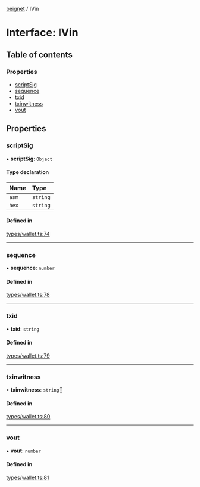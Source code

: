 [beignet](../README.md) / IVin

# Interface: IVin

## Table of contents

### Properties

- [scriptSig](IVin.md#scriptsig)
- [sequence](IVin.md#sequence)
- [txid](IVin.md#txid)
- [txinwitness](IVin.md#txinwitness)
- [vout](IVin.md#vout)

## Properties

### scriptSig

• **scriptSig**: `Object`

#### Type declaration

| Name | Type |
| :------ | :------ |
| `asm` | `string` |
| `hex` | `string` |

#### Defined in

[types/wallet.ts:74](https://github.com/synonymdev/beignet/blob/05d5011/src/types/wallet.ts#L74)

___

### sequence

• **sequence**: `number`

#### Defined in

[types/wallet.ts:78](https://github.com/synonymdev/beignet/blob/05d5011/src/types/wallet.ts#L78)

___

### txid

• **txid**: `string`

#### Defined in

[types/wallet.ts:79](https://github.com/synonymdev/beignet/blob/05d5011/src/types/wallet.ts#L79)

___

### txinwitness

• **txinwitness**: `string`[]

#### Defined in

[types/wallet.ts:80](https://github.com/synonymdev/beignet/blob/05d5011/src/types/wallet.ts#L80)

___

### vout

• **vout**: `number`

#### Defined in

[types/wallet.ts:81](https://github.com/synonymdev/beignet/blob/05d5011/src/types/wallet.ts#L81)
